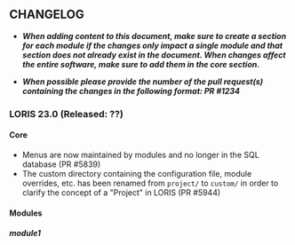 ## CHANGELOG

- ***When adding content to this document, make sure to create a section for each module 
if the changes only impact a single module and that section does not already exist in
the document. When changes affect the entire software, make sure to add them in the 
core section.***

- ***When possible please provide the number of the pull request(s) containing the 
changes in the following format: PR #1234***

### LORIS 23.0 (Released: ??)


#### Core
- Menus are now maintained by modules and no longer in the SQL database (PR #5839)
- The custom directory containing the configuration file, module overrides, etc.
has been renamed from `project/` to `custom/` in order to clarify the concept of
a "Project" in LORIS (PR #5944)

#### Modules 
##### module1
